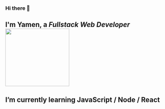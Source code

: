 ### Hi there 👋       
## I'm Yamen, a *Fullstack Web Developer*                       <img src="https://camo.githubusercontent.com/5e7ed399206be8f46927c0af32ee347c7322cf8c66bcf1e605602f8d6d309435/68747470733a2f2f6d656469612e67697068792e636f6d2f6d656469612f336f37714531594e3761424f4650527738452f736f757263652e676966" width="200" height="180"/>

 ##  I’m currently learning  JavaScript / Node / React           
 

